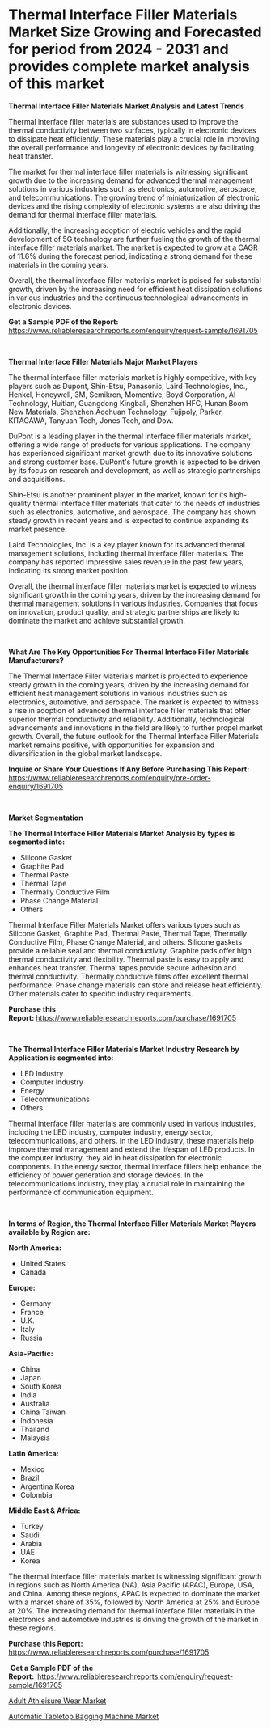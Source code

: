 <p><h1>Thermal Interface Filler Materials Market Size Growing and Forecasted for period from 2024 - 2031 and provides complete market analysis of this market</h1></p><p><strong>Thermal Interface Filler Materials Market Analysis and Latest Trends</strong></p>
<p><p>Thermal interface filler materials are substances used to improve the thermal conductivity between two surfaces, typically in electronic devices to dissipate heat efficiently. These materials play a crucial role in improving the overall performance and longevity of electronic devices by facilitating heat transfer.</p><p>The market for thermal interface filler materials is witnessing significant growth due to the increasing demand for advanced thermal management solutions in various industries such as electronics, automotive, aerospace, and telecommunications. The growing trend of miniaturization of electronic devices and the rising complexity of electronic systems are also driving the demand for thermal interface filler materials.</p><p>Additionally, the increasing adoption of electric vehicles and the rapid development of 5G technology are further fueling the growth of the thermal interface filler materials market. The market is expected to grow at a CAGR of 11.6% during the forecast period, indicating a strong demand for these materials in the coming years.</p><p>Overall, the thermal interface filler materials market is poised for substantial growth, driven by the increasing need for efficient heat dissipation solutions in various industries and the continuous technological advancements in electronic devices.</p></p>
<p><strong>Get a Sample PDF of the Report:&nbsp;</strong> <a href="https://www.reliableresearchreports.com/enquiry/request-sample/1691705">https://www.reliableresearchreports.com/enquiry/request-sample/1691705</a></p>
<p>&nbsp;</p>
<p><strong>Thermal Interface Filler Materials Major Market Players</strong></p>
<p><p>The thermal interface filler materials market is highly competitive, with key players such as Dupont, Shin-Etsu, Panasonic, Laird Technologies, Inc., Henkel, Honeywell, 3M, Semikron, Momentive, Boyd Corporation, AI Technology, Huitian, Guangdong Kingbali, Shenzhen HFC, Hunan Boom New Materials, Shenzhen Aochuan Technology, Fujipoly, Parker, KITAGAWA, Tanyuan Tech, Jones Tech, and Dow.</p><p>DuPont is a leading player in the thermal interface filler materials market, offering a wide range of products for various applications. The company has experienced significant market growth due to its innovative solutions and strong customer base. DuPont's future growth is expected to be driven by its focus on research and development, as well as strategic partnerships and acquisitions.</p><p>Shin-Etsu is another prominent player in the market, known for its high-quality thermal interface filler materials that cater to the needs of industries such as electronics, automotive, and aerospace. The company has shown steady growth in recent years and is expected to continue expanding its market presence.</p><p>Laird Technologies, Inc. is a key player known for its advanced thermal management solutions, including thermal interface filler materials. The company has reported impressive sales revenue in the past few years, indicating its strong market position.</p><p>Overall, the thermal interface filler materials market is expected to witness significant growth in the coming years, driven by the increasing demand for thermal management solutions in various industries. Companies that focus on innovation, product quality, and strategic partnerships are likely to dominate the market and achieve substantial growth.</p></p>
<p>&nbsp;</p>
<p><strong>What Are The Key Opportunities For Thermal Interface Filler Materials Manufacturers?</strong></p>
<p><p>The Thermal Interface Filler Materials market is projected to experience steady growth in the coming years, driven by the increasing demand for efficient heat management solutions in various industries such as electronics, automotive, and aerospace. The market is expected to witness a rise in adoption of advanced thermal interface filler materials that offer superior thermal conductivity and reliability. Additionally, technological advancements and innovations in the field are likely to further propel market growth. Overall, the future outlook for the Thermal Interface Filler Materials market remains positive, with opportunities for expansion and diversification in the global market landscape.</p></p>
<p><strong>Inquire or Share Your Questions If Any Before Purchasing This Report:</strong> <a href="https://www.reliableresearchreports.com/enquiry/pre-order-enquiry/1691705">https://www.reliableresearchreports.com/enquiry/pre-order-enquiry/1691705</a></p>
<p>&nbsp;</p>
<p><strong>Market Segmentation</strong></p>
<p><strong>The Thermal Interface Filler Materials Market Analysis by types is segmented into:</strong></p>
<p><ul><li>Silicone Gasket</li><li>Graphite Pad</li><li>Thermal Paste</li><li>Thermal Tape</li><li>Thermally Conductive Film</li><li>Phase Change Material</li><li>Others</li></ul></p>
<p><p>Thermal Interface Filler Materials Market offers various types such as Silicone Gasket, Graphite Pad, Thermal Paste, Thermal Tape, Thermally Conductive Film, Phase Change Material, and others. Silicone gaskets provide a reliable seal and thermal conductivity. Graphite pads offer high thermal conductivity and flexibility. Thermal paste is easy to apply and enhances heat transfer. Thermal tapes provide secure adhesion and thermal conductivity. Thermally conductive films offer excellent thermal performance. Phase change materials can store and release heat efficiently. Other materials cater to specific industry requirements.</p></p>
<p><strong>Purchase this Report:&nbsp;</strong><a href="https://www.reliableresearchreports.com/purchase/1691705">https://www.reliableresearchreports.com/purchase/1691705</a></p>
<p>&nbsp;</p>
<p><strong>The Thermal Interface Filler Materials Market Industry Research by Application is segmented into:</strong></p>
<p><ul><li>LED Industry</li><li>Computer Industry</li><li>Energy</li><li>Telecommunications</li><li>Others</li></ul></p>
<p><p>Thermal interface filler materials are commonly used in various industries, including the LED industry, computer industry, energy sector, telecommunications, and others. In the LED industry, these materials help improve thermal management and extend the lifespan of LED products. In the computer industry, they aid in heat dissipation for electronic components. In the energy sector, thermal interface fillers help enhance the efficiency of power generation and storage devices. In the telecommunications industry, they play a crucial role in maintaining the performance of communication equipment.</p></p>
<p>&nbsp;</p>
<p><strong>In terms of Region, the Thermal Interface Filler Materials Market Players available by Region are:</strong></p>
<p>
    <p> <strong> North America: </strong>
        <ul>
            <li>United States</li>
            <li>Canada</li>
        </ul>
        </p> 
    <p> <strong> Europe: </strong>
        <ul>
            <li>Germany</li>
            <li>France</li>
            <li>U.K.</li>
            <li>Italy</li>
            <li>Russia</li>
        </ul>
        </p> 
    <p> <strong> Asia-Pacific: </strong>
        <ul>
            <li>China</li>
            <li>Japan</li>
            <li>South Korea</li>
            <li>India</li>
            <li>Australia</li>
            <li>China Taiwan</li>
            <li>Indonesia</li>
            <li>Thailand</li>
            <li>Malaysia</li>
        </ul>
        </p> 
    <p> <strong> Latin America: </strong>
        <ul>
            <li>Mexico</li>
            <li>Brazil</li>
            <li>Argentina Korea</li>
            <li>Colombia</li>
        </ul>
        </p> 
    <p> <strong> Middle East & Africa: </strong>
        <ul>
            <li>Turkey</li>
            <li>Saudi</li>
            <li>Arabia</li>
            <li>UAE</li>
            <li>Korea</li>
        </ul>
    </p>
    </p>
<p><p>The thermal interface filler materials market is witnessing significant growth in regions such as North America (NA), Asia Pacific (APAC), Europe, USA, and China. Among these regions, APAC is expected to dominate the market with a market share of 35%, followed by North America at 25% and Europe at 20%. The increasing demand for thermal interface filler materials in the electronics and automotive industries is driving the growth of the market in these regions.</p></p>
<p><strong>Purchase this Report: </strong><a href="https://www.reliableresearchreports.com/purchase/1691705">https://www.reliableresearchreports.com/purchase/1691705</a></p>
<p>&nbsp;<strong>Get a Sample PDF of the Report:&nbsp;&nbsp;</strong><a href="https://www.reliableresearchreports.com/enquiry/request-sample/1691705">https://www.reliableresearchreports.com/enquiry/request-sample/1691705</a></p>
<p><strong></strong></p>
<p><p><a href="https://issuu.com/reportprime-2/docs/adult-athleisure-wear-market-size-2030.pptx">Adult Athleisure Wear Market</a></p><p><a href="https://issuu.com/reportprime-2/docs/automatic-tabletop-bagging-machine-market-size-203">Automatic Tabletop Bagging Machine Market</a></p></p>